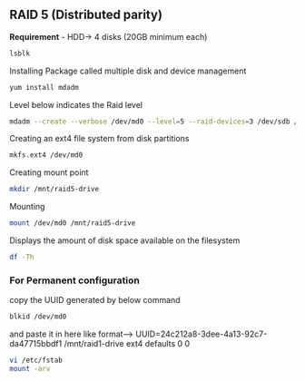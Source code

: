 
## RAID 5 (Distributed parity) 

**Requirement** - HDD-> 4 disks (20GB minimum each) 

```bash
lsblk 
```
Installing Package called multiple disk and device management
```bash
yum install mdadm
```
Level below indicates the Raid level
```bash
mdadm --create --verbose /dev/md0 --level=5 --raid-devices=3 /dev/sdb /dev/sdc /dev/sdd --spare-devices=1 /dev/sde
```
Creating an ext4 file system from disk partitions
```bash						   
mkfs.ext4 /dev/md0
```
Creating mount point
```bash
mkdir /mnt/raid5-drive
```
Mounting
```bash
mount /dev/md0 /mnt/raid5-drive
```
Displays the amount of disk space available on the filesystem
```bash
df -Th
```
### For Permanent configuration
copy the UUID generated by below command
```bash
blkid /dev/md0
```
and paste it in here like
format--> UUID=24c212a8-3dee-4a13-92c7-da47715bbdf1 /mnt/raid1-drive	ext4	defaults	0 0 
```bash
vi /etc/fstab
mount -arv
```
